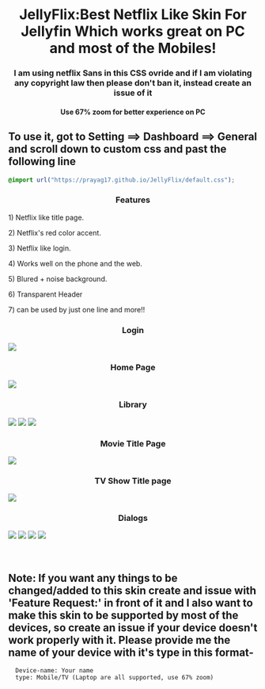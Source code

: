 <div align="center">
<h1>JellyFlix:Best Netflix Like Skin For Jellyfin Which works great on PC and most of the Mobiles!</h1>
<h3>I am using netflix Sans in this CSS ovride and if I am violating any copyright law then please don't ban it, instead create an issue of it</h3>
<h4>Use 67% zoom for better experience on PC</h4>  
</div>
<h2> To use it, got to Setting ==> Dashboard ==> General and scroll down to custom css and past the following line</h2>


```css
@import url("https://prayag17.github.io/JellyFlix/default.css");
```
<div class="listCont">
  <h3 align="center"> Features </h3>
  <div class="list" style="display: block;">
    <p>1) Netflix like title page.</p>
    <p>2) Netflix's red color accent.</p>
    <p>3) Netflix like login.</p>
    <p>4) Works well on the phone and the web.</p>
    <p>5) Blured + noise background.</p>
    <p>6) Transparent Header</p>
    <p>7) can be used by just one line and more!!</p>
  </div>
</div>

<div class="imagesCont">
  <div class="Login">
    <h3 align="center">Login</h3>
    <img src="https://prayag17.github.io/JellyFlix/img/login.jpg">
  </div>
  <div class="home">
    <h3 align="center">Home Page</h3>
    <img src="https://prayag17.github.io/JellyFlix/img/Home.jpg">
  </div>  
  <div class="lib">
    <h3 align="center">Library</h3>
    <img src="https://prayag17.github.io/JellyFlix/img/Movies.jpg">
    <img src="https://prayag17.github.io/JellyFlix/img/TV%20Shows.jpg">
    <img src="https://prayag17.github.io/JellyFlix/img/Collections.jpg">
  </div>
  <div class="titleMov">
    <h3 align="center">Movie Title Page</h3>
    <img src="https://prayag17.github.io/JellySkin/img/Title%20Page-Movie.jpg">
  </div>
  <div class="titleTv">
    <h3 align="center">TV Show Title page</h3>
    <img src="https://prayag17.github.io/JellySkin/img/Title%20Page-TV.jpg">
  </div>
  <div class="dia">
  <h3 align="center">Dialogs</h5>
  <img src="https://prayag17.github.io/JellySkin/img/Menu.jpg">
  <img src="https://prayag17.github.io/JellySkin/img/Dialog-1.jpg">
  <img src="https://prayag17.github.io/JellySkin/img/Dialog-2.jpg">
  <img src="https://prayag17.github.io/JellySkin/img/Dialog-3.jpg">
  </div>
</div>
<br>
<br>
<div class="note">
  <h2>Note: If you want any things to be changed/added to this skin create and issue with 'Feature Request:' in front of it and I also want to make this skin to be supported by most of the devices, so create an issue if your device doesn't work properly with it. Please provide me the name of your device with it's type in this format-<br></h2>

  ```
    Device-name: Your name
    type: Mobile/TV (Laptop are all supported, use 67% zoom)
  ```
</div>
